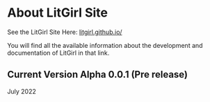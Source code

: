 # About LitGirl Site

See the LitGirl Site Here: [litgirl.github.io/](https://litgirl.github.io/)

You will find all the available information about the development and documentation of LitGirl in that link.

## Current Version Alpha 0.0.1 (Pre release)

July 2022
